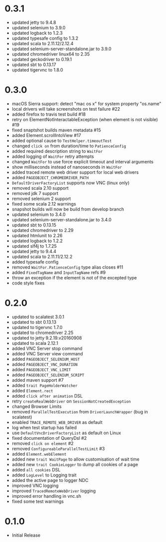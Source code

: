 # 0.3.1
* updated jetty to 9.4.8
* updated selenium to 3.9.0
* updated logback to 1.2.3
* updated typesafe config to 1.3.2
* updated scala to 2.11.12/2.12.4
* updated selenium-server-standalone.jar to 3.9.0
* updated chromedriver linux64 to 2.35
* updated geckodriver to 0.19.1
* updated sbt to 0.13.17
* updated tigervnc to 1.8.0
# 0.3.0
* macOS Sierra support: detect "mac os x" for system property "os.name"
* local drivers will take screenshots on test failure #22
* added firefox to travis test build #18
* retry on ElementNotInteractableException (when element is not visible) #19
* fixed snaptshot builds maven metadata #15
* added Element.scrollIntoView #17
* added optional cause to `TestHelper.timeoutTest`
* changed `click on` from duration/time to `PatienceConfig`
* added required description string to `WaitFor`
* added logging of `WaitFor` retry attempts
* changed `WaitFor` to use force explicit timeout and interval arguments
* show milliseconds instead of nanoseconds in `WaitFor`
* added traced remote web driver support for local web drivers
* added `PAGEOBJECT_CHROMEDRIVER_PATH`
* `DefaultDriverFactoryList` supports now VNC (linux only)
* removed scala 2.10 support
* removed jdk 7 support
* removed selenium 2 support
* fixed some scala 2.12 warnings
* snapshot builds will now be build from develop branch
* updated selenium to 3.4.0
* updated selenium-server-standalone.jar to 3.4.0
* updated sbt to 0.13.15
* updated chromedriver to 2.29
* updated htmlunit to 2.26
* updated logback to 1.2.2
* updated slf4j to 1.7.25
* updated jetty to 9.4.4
* updated scala to 2.11.11/2.12.2
* added typesafe config
* removed `WaitFor.PatienceConfig` type alias closes #11
* added `FixedTagName` and `InputTagName` refs #9
* throw an exception if the element is not of the excepted type
* code style fixes

# 0.2.0
* updated to scalatest 3.0.1
* updated to sbt 0.13.13
* updated to tigervnc 1.7.0
* updated to chromedriver 2.25
* updated to jetty 9.2.19.v20160908
* updated to scala 2.12.1
* added VNC Server stop command
* added VNC Server view command
* added `PAGEOBJECT_SELENIUM_HOST`
* added `PAGEOBJECT_VNC_DURATION`
* added `PAGEOBJECT_VNC_LIMIT`
* added `PAGEOBJECT_SELENIUM_SCRIPT`
* added maven support #7
* added `trait PageHolderWatcher`
* added `Element.rect`
* added `click after animation` DSL
* retry `createRealWebDriver` on `SessionNotCreatedException`
* changed Browser Limits
* removed `ParallelTestExecution` from `DriverLaunchWrapper` (bug in scalatest)
* enabled `TRACE_REMOTE_WEB_DRIVER` as default
* log when test startup has failed
* use `DefaultVncDriverFactoryList` as default on Linux
* fixed documentation of QueryDsl #2
* removed `click on element` #2
* removed `ConfigureableParallelTestLimit` #3
* added `Element.webElement`
* added new `trait WaitPage` to allow customisation of wait time
* added new `trait CookieLogger` to dump all cookies of a page
* added `all cookies` DSL
* added `LogLevel` to Logging trait
* added the active page to logger NDC
* improved VNC logging
* improved `TracedRemoteWebDriver` logging
* improved error handling in vnc.sh
* fixed some test warnings

# 0.1.0
* Initial Release
